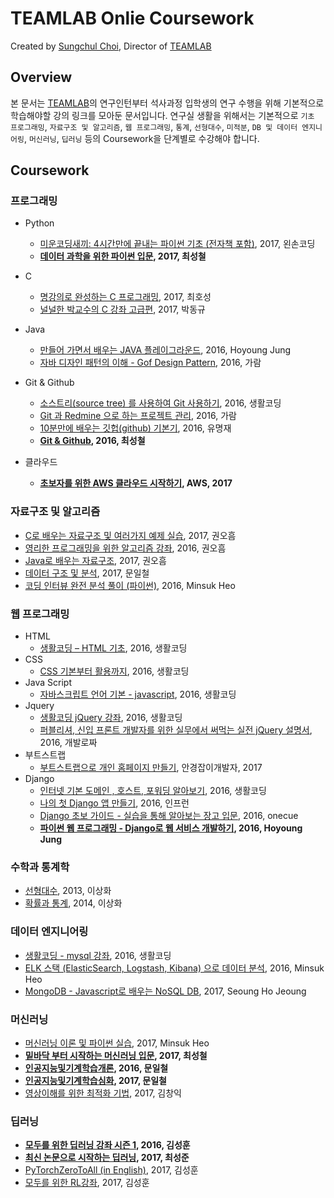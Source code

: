 # TEAMLAB Onlie Coursework
Created by [Sungchul Choi](https://github.com/blissray), Director of [TEAMLAB](http://theteamlab.io/)

## Overview
본 문서는 [TEAMLAB](http://theteamlab.io/)의 연구인턴부터 석사과정 입학생의 연구 수행을 위해 기본적으로 학습해야할 강의 링크를 모아둔 문서입니다. 연구실 생활을 위해서는 기본적으로 `기초 프로그래밍`, `자료구조 및 알고리즘`, `웹 프로그래밍`,
`통계`, `선형대수`, `미적분`, `DB 및 데이터 엔지니어링`, `머신러닝`, `딥러닝` 등의 Coursework을 단계별로 수강해야 합니다.

## Coursework
### 프로그래밍
- Python
  - [미운코딩새끼: 4시간만에 끝내는 파이썬 기초 (전자책 포함)](https://www.inflearn.com/course/%ED%8C%8C%EC%9D%B4%EC%8D%AC-%EA%B8%B0%EC%B4%88-%EA%B0%95%EC%A2%8C/), 2017, 왼손코딩
  - **[데이터 과학을 위한 파이썬 입문](https://www.inflearn.com/course/python-%ED%8C%8C%EC%9D%B4%EC%8D%AC-%EC%9E%85%EB%AC%B8-%EA%B0%95%EC%A2%8C/), 2017, 최성철**
- C
  - [명강의로 완성하는 C 프로그래밍](https://www.inflearn.com/course/%EB%AA%85%EA%B0%95%EC%9D%98%EB%A1%9C-%EC%99%84%EC%84%B1%ED%95%98%EB%8A%94-c/), 2017, 최호성
  - [
널널한 박교수의 C 강좌 고급편](https://www.inflearn.com/course/%EB%84%90%EB%84%90%ED%95%9C-%EB%B0%95%EA%B5%90%EC%88%98-c-%EA%B0%95%EC%A2%8C/), 2017, 박동규
- Java
  - [
만들어 가면서 배우는 JAVA 플레이그라운드](https://www.inflearn.com/course/java-codesquad/), 2016, Hoyoung Jung
  - [자바 디자인 패턴의 이해 - Gof Design Pattern](https://www.inflearn.com/course/%EC%9E%90%EB%B0%94-%EB%94%94%EC%9E%90%EC%9D%B8-%ED%8C%A8%ED%84%B4/), 2016, 가람
- Git & Github
  - [소스트리(source tree) 를 사용하여 Git 사용하기](https://www.inflearn.com/course/git-%EA%B0%95%EC%A2%8C-%EC%83%9D%ED%99%9C%EC%BD%94%EB%94%A9/), 2016, 생활코딩
  - [Git 과 Redmine 으로 하는 프로젝트 관리](https://www.inflearn.com/course/git-redmine-gitflow/), 2016, 가람
  - [10분만에 배우는 깃헙(github) 기본기](https://www.inflearn.com/course/github-%EA%B8%B0%EB%B3%B8%EA%B8%B0-10%EB%B6%84/), 2016, 유명재
  - **[Git & Github](https://www.youtube.com/playlist?list=PLBHVuYlKEkULuUe_Ca3wiaFon6dPWIWAZ), 2016, 최성철**

- 클라우드
  - **[초보자를 위한 AWS 클라우드 시작하기](https://www.inflearn.com/course/aws-%ED%81%B4%EB%9D%BC%EC%9A%B0%EB%93%9C-%EC%8B%9C%EC%9E%91%ED%95%98%EA%B8%B0/), AWS, 2017**

### 자료구조 및 알고리즘
- [C로 배우는 자료구조 및 여러가지 예제 실습](https://www.inflearn.com/course/c%EB%A1%9C-%EB%B0%B0%EC%9A%B0%EB%8A%94-%EC%9E%90%EB%A3%8C%EA%B5%AC%EC%A1%B0-%EB%B0%8F-%EC%97%AC%EB%9F%AC%EA%B0%80%EC%A7%80-%EC%98%88%EC%A0%9C-%EC%8B%A4%EC%8A%B5/), 2017, 권오흠
- [영리한 프로그래밍을 위한 알고리즘 강좌](https://www.inflearn.com/course/%EC%95%8C%EA%B3%A0%EB%A6%AC%EC%A6%98-%EA%B0%95%EC%A2%8C/), 2016, 권오흠
- [Java로 배우는 자료구조](https://www.inflearn.com/course/java-%EC%9E%90%EB%A3%8C%EA%B5%AC%EC%A1%B0/), 2017, 권오흠
- [데이터 구조 및 분석](http://kooc.kaist.ac.kr/datastructure-2017f), 2017, 문일철
- [코딩 인터뷰 완전 분석 풀이 (파이썬)](https://www.inflearn.com/course/%EC%BD%94%EB%94%A9-%EC%9D%B8%ED%84%B0%EB%B7%B0-%EC%99%84%EC%A0%84-%EB%B6%84%EC%84%9D-%ED%92%80%EC%9D%B4-%ED%8C%8C%EC%9D%B4%EC%8D%AC/), 2016, Minsuk Heo

### 웹 프로그래밍
- HTML
  - [
생활코딩 – HTML 기초](https://www.inflearn.com/course/html-%EA%B8%B0%EC%B4%88/), 2016, 생활코딩
- CSS
  - [CSS 기본부터 활용까지](https://www.inflearn.com/course/css-%EA%B8%B0%EB%B3%B8%EB%B6%80%ED%84%B0-%ED%99%9C%EC%9A%A9%EA%B9%8C%EC%A7%80/), 2016, 생활코딩
- Java Script
  - [자바스크립트 언어 기본 - javascript](https://www.inflearn.com/course/%EC%A7%80%EB%B0%94%EC%8A%A4%ED%81%AC%EB%A6%BD%ED%8A%B8-%EC%96%B8%EC%96%B4-%EA%B8%B0%EB%B3%B8/), 2016, 생활코딩
- Jquery
  - [생활코딩 jQuery 강좌](https://www.inflearn.com/course/%EC%83%9D%ED%99%9C%EC%BD%94%EB%94%A9-jquery-%EA%B0%95%EC%A2%8C/), 2016, 생활코딩
  - [퍼블리셔, 신입 프론트 개발자를 위한 실무에서 써먹는 실전 jQuery 설명서](https://www.inflearn.com/course/%EC%8B%A4%EB%AC%B4%EC%97%90-%ED%95%84%EC%9A%94%ED%95%9C-jquery-%EC%84%A4%EB%AA%85%EC%84%9C/), 2016, 개발로짜
- 부트스트랩
  - [부트스트랩으로 개인 홈페이지 만들기](https://www.inflearn.com/course/%EB%B6%80%ED%8A%B8%EC%8A%A4%ED%8A%B8%EB%9E%A9%EC%9C%BC%EB%A1%9C-%EA%B0%9C%EC%9D%B8-%ED%99%88%ED%8E%98%EC%9D%B4%EC%A7%80-%EB%A7%8C%EB%93%A4%EA%B8%B0/), 안경잡이개발자, 2017
- Django
  - [인터넷 기본 도메인 , 호스트, 포워딩 알아보기](https://www.inflearn.com/course/%EC%9D%B8%ED%84%B0%EB%84%B7-%EA%B8%B0%EB%B3%B8-%EB%8F%84%EB%A9%94%EC%9D%B8-%ED%98%B8%EC%8A%A4%ED%8A%B8-%ED%8F%AC%EC%9B%8C%EB%94%A9-%EC%95%8C%EC%95%84%EB%B3%B4%EA%B8%B0), 2016, 생활코딩
  - [나의 첫 Django 앱 만들기](https://www.inflearn.com/course/%EB%82%98%EC%9D%98-%EC%B2%AB-django-%EC%95%B1-%EB%A7%8C%EB%93%A4%EA%B8%B0/), 2016, 인프런
  - [Django 초보 가이드 - 실습을 통해 알아보는 장고 입문](https://www.inflearn.com/course/django-%EC%B4%88%EB%B3%B4-%EA%B0%80%EC%9D%B4%EB%93%9C-%EC%8B%A4%EC%8A%B5%EC%9D%84-%ED%86%B5%ED%95%B4-%EC%95%8C%EC%95%84%EB%B3%B4%EB%8A%94-%EC%9E%A5%EA%B3%A0-%EC%9E%85%EB%AC%B8/), 2016, onecue
  - **[파이썬 웹 프로그래밍 - Django로 웹 서비스 개발하기](https://www.inflearn.com/course/django-%ED%8C%8C%EC%9D%B4%EC%8D%AC-%EC%9E%A5%EA%B3%A0-%EA%B0%95%EC%A2%8C/), 2016, Hoyoung Jung**

### 수학과 통계학
- [선형대수](https://www.youtube.com/playlist?list=PLSN_PltQeOyjDGSghAf92VhdMBeaLZWR3), 2013, 이상화
- [확률과 통계](https://www.youtube.com/playlist?list=PLSN_PltQeOyjmRIsC7VNirXOBqWoypd4V), 2014, 이상화

### 데이터 엔지니어링
- [생활코딩 - mysql 강좌](https://www.inflearn.com/course/mysql-%EA%B0%95%EC%A2%8C/), 2016, 생활코딩
- [ELK 스택 (ElasticSearch, Logstash, Kibana) 으로 데이터 분석](https://www.inflearn.com/course/elk-%EC%8A%A4%ED%83%9D-%EB%8D%B0%EC%9D%B4%ED%84%B0-%EB%B6%84%EC%84%9D/), 2016, Minsuk Heo
- [MongoDB - Javascript로 배우는 NoSQL DB](https://www.inflearn.com/course/mongodb_grammar_basics/), 2017, Seoung Ho Jeoung

### 머신러닝
- [머신러닝 이론 및 파이썬 실습](https://www.inflearn.com/course/%EB%A8%B8%EC%8B%A0%EB%9F%AC%EB%8B%9D%EC%9D%B4%EB%A1%A0-%ED%8C%8C%EC%9D%B4%EC%8D%AC%EC%8B%A4%EC%8A%B5/), 2017, Minsuk Heo
- **[
밑바닥 부터 시작하는 머신러닝 입문](https://www.inflearn.com/course/%ED%8C%8C%EC%9D%B4%EC%8D%AC-%EB%A8%B8%EC%8B%A0%EB%9F%AC%EB%8B%9D-%EC%9E%85%EB%AC%B8-%EA%B0%95%EC%A2%8C/), 2017, 최성철**
- **[인공지능및기계학습개론](https://www.youtube.com/watch?v=t6S7ekXz3aY&list=PLbhbGI_ppZISMV4tAWHlytBqNq1-lb8bz), 2016, 문일철**
- **[인공지능및기계학습심화](https://www.youtube.com/watch?v=4w1lidx6mV4&list=PLbhbGI_ppZIRPeAjprW9u9A46IJlGFdLn), 2017, 문일철**
- [영상이해를 위한 최적화 기법](http://kaist.edwith.org/optimization2017), 2017, 김창익

### 딥러닝
- **[모두를 위한 딥러닝 강좌 시즌 1](https://www.youtube.com/watch?v=BS6O0zOGX4E&list=PLlMkM4tgfjnLSOjrEJN31gZATbcj_MpUm), 2016, 김성훈**
- **[최신 논문으로 시작하는 딥러닝](http://www.edwith.org/deeplearningchoi), 2017, 최성준**
- [PyTorchZeroToAll (in English)](https://www.youtube.com/playlist?list=PLlMkM4tgfjnJ3I-dbhO9JTw7gNty6o_2m), 2017, 김성훈
- [모두를 위한 RL강좌](https://www.youtube.com/playlist?list=PLlMkM4tgfjnKsCWav-Z2F-MMFRx-2gMGG), 2017, 김성훈
